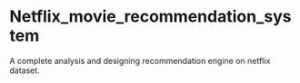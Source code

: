 # Netflix_movie_recommendation_system
A complete analysis and designing recommendation engine on netflix dataset.
